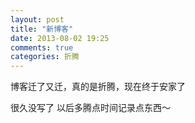 ```yaml
---
layout: post
title: "新博客"
date: 2013-08-02 19:25
comments: true
categories: 折腾
---
```

博客迁了又迁，真的是折腾，现在终于安家了

很久没写了 以后多腾点时间记录点东西～